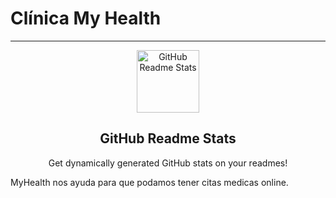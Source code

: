 # Clínica My Health
***
<p align="center">
 <img width="100px" src="https://prnt.sc/1qcph0i" align="center" alt="GitHub Readme Stats" />
 <h2 align="center">GitHub Readme Stats</h2>
 <p align="center">Get dynamically generated GitHub stats on your readmes!</p>
</p>

MyHealth nos ayuda para que podamos tener citas medicas online.
